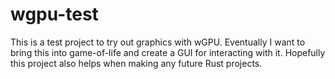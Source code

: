 # wgpu-test
This is a test project to try out graphics with wGPU. Eventually I want to bring this into game-of-life and create a GUI for interacting with it.
Hopefully this project also helps when making any future Rust projects.

